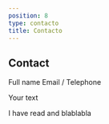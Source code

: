 ```yaml
---
position: 8
type: contacto
title: Contacto
---
```


## Contact

Full name
Email / Telephone

Your text

I have read and blablabla
